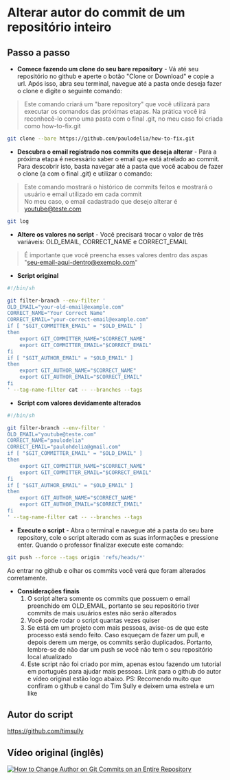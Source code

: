 # Alterar autor do commit de um repositório inteiro

## Passo a passo
- **Comece fazendo um clone do seu bare repository** - Vá até seu repositório no github e aperte o botão "Clone or Download" e copie a url. Após isso, abra seu terminal, navegue até a pasta onde deseja fazer o clone e digite o seguinte comando:

> Este comando criará um "bare repository" que você utilizará para executar os comandos das próximas etapas. Na prática você irá reconhecê-lo como uma pasta com o final .git, no meu caso foi criada como how-to-fix.git

```sh
git clone --bare https://github.com/paulodelia/how-to-fix.git
```

- **Descubra o email registrado nos commits que deseja alterar** - Para a próxima etapa é necessário saber o email que está atrelado ao commit. Para descobrir isto, basta navegar até a pasta que você acabou de fazer o clone (a com o final .git) e utilizar o comando:

> Este comando mostrará o histórico de commits feitos e mostrará o usuário e email utilizado em cada commit    
> No meu caso, o email cadastrado que desejo alterar é youtube@teste.com

```sh
git log
```

- **Altere os valores no script** - Você precisará trocar o valor de três variáveis: OLD_EMAIL, CORRECT_NAME e CORRECT_EMAIL

> É importante que você preencha esses valores dentro das aspas "seu-email-aqui-dentro@exemplo.com"  
  
- **Script original**
```sh
#!/bin/sh

git filter-branch --env-filter '
OLD_EMAIL="your-old-email@example.com"
CORRECT_NAME="Your Correct Name"
CORRECT_EMAIL="your-correct-email@example.com"
if [ "$GIT_COMMITTER_EMAIL" = "$OLD_EMAIL" ]
then
    export GIT_COMMITTER_NAME="$CORRECT_NAME"
    export GIT_COMMITTER_EMAIL="$CORRECT_EMAIL"
fi
if [ "$GIT_AUTHOR_EMAIL" = "$OLD_EMAIL" ]
then
    export GIT_AUTHOR_NAME="$CORRECT_NAME"
    export GIT_AUTHOR_EMAIL="$CORRECT_EMAIL"
fi
' --tag-name-filter cat -- --branches --tags
```  
  
- **Script com valores devidamente alterados**
```sh
#!/bin/sh

git filter-branch --env-filter '
OLD_EMAIL="youtube@teste.com"
CORRECT_NAME="paulodelia"
CORRECT_EMAIL="paulohdelia@gmail.com"
if [ "$GIT_COMMITTER_EMAIL" = "$OLD_EMAIL" ]
then
    export GIT_COMMITTER_NAME="$CORRECT_NAME"
    export GIT_COMMITTER_EMAIL="$CORRECT_EMAIL"
fi
if [ "$GIT_AUTHOR_EMAIL" = "$OLD_EMAIL" ]
then
    export GIT_AUTHOR_NAME="$CORRECT_NAME"
    export GIT_AUTHOR_EMAIL="$CORRECT_EMAIL"
fi
' --tag-name-filter cat -- --branches --tags
```  

- **Execute o script** - Abra o terminal e navegue até a pasta do seu bare repository, cole o script alterado com as suas informações e pressione enter. Quando o professor finalizar execute este comando:

```sh
git push --force --tags origin 'refs/heads/*'
```
  
Ao entrar no github e olhar os commits você verá que foram alterados corretamente.

- **Considerações finais**
    1. O script altera somente os commits que possuem o email preenchido em OLD_EMAIL, portanto se seu repositório tiver commits de mais usuários estes não serão alterados
    2. Você pode rodar o script quantas vezes quiser
    3. Se está em um projeto com mais pessoas, avise-os de que este processo está sendo feito. Caso esqueçam de fazer um pull, e depois derem um merge, os commits serão duplicados. Portanto, lembre-se de não dar um push se você não tem o seu repositório local atualizado
    4. Este script não foi criado por mim, apenas estou fazendo um tutorial em português para ajudar mais pessoas. Link para o github do autor e vídeo original estão logo abaixo. PS: Recomendo muito que confiram o github e canal do Tim Sully e deixem uma estrela e um like

## Autor do script

https://github.com/timsully

## Vídeo original (inglês)

[![How to Change Author on Git Commits on an Entire Repository
](http://i3.ytimg.com/vi/3LIr70uVZ_Q/maxresdefault.jpg)](https://www.youtube.com/watch?v=3LIr70uVZ_Q&feature=youtu.be)

